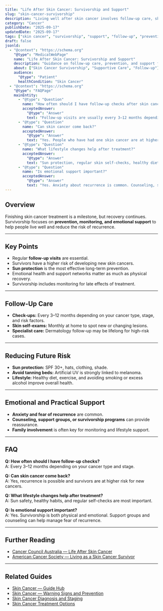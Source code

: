 ```yaml
---
title: "Life After Skin Cancer: Survivorship and Support"
slug: "skin-cancer-survivorship"
description: "Living well after skin cancer involves follow-up care, skin checks, sun protection, emotional support, and reducing future risk."
category: "Cancer"
publishDate: "2025-09-17"
updatedDate: "2025-09-17"
tags: ["skin cancer", "survivorship", "support", "follow-up", "prevention"]
draft: false
jsonld:
  - "@context": "https://schema.org"
    "@type": "MedicalWebPage"
    name: "Life After Skin Cancer: Survivorship and Support"
    description: "Guidance on follow-up care, prevention, and support for people who have completed skin cancer treatment."
    about: ["Skin Cancer Survivorship", "Supportive Care", "Follow-up"]
    audience:
      "@type": "Patient"
      healthCondition: "Skin Cancer"
  - "@context": "https://schema.org"
    "@type": "FAQPage"
    mainEntity:
      - "@type": "Question"
        name: "How often should I have follow-up checks after skin cancer?"
        acceptedAnswer:
          "@type": "Answer"
          text: "Follow-up visits are usually every 3–12 months depending on cancer type, stage, and risk. Your doctor will advise a schedule tailored to you."
      - "@type": "Question"
        name: "Can skin cancer come back?"
        acceptedAnswer:
          "@type": "Answer"
          text: "Yes. People who have had one skin cancer are at higher risk of recurrence or developing new cancers, which is why regular checks are important."
      - "@type": "Question"
        name: "What lifestyle changes help after treatment?"
        acceptedAnswer:
          "@type": "Answer"
          text: "Sun protection, regular skin self-checks, healthy diet, and quitting smoking all support recovery and reduce future risk."
      - "@type": "Question"
        name: "Is emotional support important?"
        acceptedAnswer:
          "@type": "Answer"
          text: "Yes. Anxiety about recurrence is common. Counseling, support groups, or talking with your care team can help."
---
```


## Overview
Finishing skin cancer treatment is a milestone, but recovery continues. Survivorship focuses on **prevention, monitoring, and emotional support** to help people live well and reduce the risk of recurrence.

---

## Key Points
- Regular **follow-up visits** are essential.  
- Survivors have a higher risk of developing new skin cancers.  
- **Sun protection** is the most effective long-term prevention.  
- Emotional health and support networks matter as much as physical recovery.  
- Survivorship includes monitoring for late effects of treatment.  

---

## Follow-Up Care
- **Check-ups:** Every 3–12 months depending on your cancer type, stage, and risk factors.  
- **Skin self-exams:** Monthly at home to spot new or changing lesions.  
- **Specialist care:** Dermatology follow-up may be lifelong for high-risk cases.  

---

## Reducing Future Risk
- **Sun protection:** SPF 30+, hats, clothing, shade.  
- **Avoid tanning beds:** Artificial UV is strongly linked to melanoma.  
- **Lifestyle:** Healthy diet, exercise, and avoiding smoking or excess alcohol improve overall health.  

---

## Emotional and Practical Support
- **Anxiety and fear of recurrence** are common.  
- **Counseling, support groups, or survivorship programs** can provide reassurance.  
- **Family involvement** is often key for monitoring and lifestyle support.  

---

## FAQ
**Q: How often should I have follow-up checks?**  
A: Every 3–12 months depending on your cancer type and stage.  

**Q: Can skin cancer come back?**  
A: Yes, recurrence is possible and survivors are at higher risk for new cancers.  

**Q: What lifestyle changes help after treatment?**  
A: Sun safety, healthy habits, and regular self-checks are most important.  

**Q: Is emotional support important?**  
A: Yes. Survivorship is both physical and emotional. Support groups and counseling can help manage fear of recurrence.  

---

## Further Reading
- [Cancer Council Australia — Life After Skin Cancer](https://www.cancer.org.au/cancer-information/types-of-cancer/skin-cancer)  
- [American Cancer Society — Living as a Skin Cancer Survivor](https://www.cancer.org/cancer/skin-cancer/after-treatment/follow-up.html)  

---

## Related Guides
- [Skin Cancer — Guide Hub](/guides/skin-cancer)  
- [Skin Cancer — Warning Signs and Prevention](/guides/skin-cancer-signs-prevention)  
- [Skin Cancer Diagnosis and Staging](/guides/skin-cancer-diagnosis)  
- [Skin Cancer Treatment Options](/guides/skin-cancer-treatment)  
